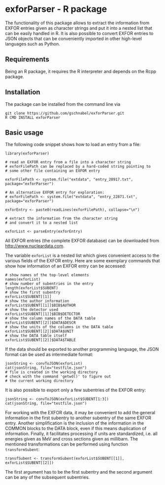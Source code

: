 # exforParser - R package

The functionality of this package allows to extract 
the information from EXFOR entries given as character
strings and put it into a nested list that can be 
easily handled in R. It is also possible to convert
EXFOR entries to JSON objects that can be conveniently
imported in other high-level languages such as Python.

## Requirements

Being an R package, it requires the R interpreter and
depends on the Rcpp package.

## Installation

The package can be installed from the command line via
```
git clone https://github.com/gschnabel/exforParser.git
R CMD INSTALL exforParser
```

## Basic usage

The following code snippet shows how to load an
entry from a file: 
```
library(exforParser)

# read an EXFOR entry from a file into a character string
# exforFilePath can be replaced by a hard-coded string pointing to
# some other file containing an EXFOR entry

exforFilePath <- system.file("extdata", "entry_20917.txt", package="exforParser")

# An alternative EXFOR entry for exploration: 
# exforFilePath <- system.file("extdata", "entry_22871.txt", package="exforParser")

exforEntry <- paste0(readLines(exforFilePath), collapse="\n")

# extract the information from the character string
# and convert it to a nested list 

exforList <- parseEntry(exforEntry)
```
All EXFOR entries (the complete EXFOR database) can be downloaded from
<http://www.nucleardata.com>.

The variable `exforList` is a nested list which gives convenient
access to the various fields of the EXFOR entry.
Here are some exemplary commands that show how information
of an EXFOR entry can be accessed:

```
# show names of the top-level elements
names(exforList)
# show number of subentries in the entry
length(exforList$SUBENT)
# show the first subentry
exforList$SUBENT[[1]]
# show the author information
exforList$SUBENT[[1]]$BIB$AUTHOR
# show the detector used
exforList$SUBENT[[1]]$BIB$DETECTOR
# show the column names of the DATA table
exforList$SUBENT[[2]]$DATA$DESCR
# show the units of the columns in the DATA table
exforList$SUBENT[[2]]$DATA$UNIT
# show the DATA table itself
exforList$SUBENT[[2]]$DATA$TABLE
```

If the data should be exported to another programming 
language, the JSON format can be used as intermediate
format:

```
jsonString <- convToJSON(exforList)
cat(jsonString, file="testfile.json")
# file is created in the working directory
# check with the command 'getwd()' to figure out
# the current working directory
```

It is also possible to export only a few subentries
of the EXFOR entry:
```
jsonString <- convToJSON(exforList$SUBENT[1:3])
cat(jsonString, file="testfile.json")
```

For working with the EXFOR data, it may be convenient to 
add the general information in the first subentry
to another subentry of the same EXFOR entry.
Another simplification is the inclusion of the information
in the COMMON blocks to the DATA block, even if this 
means duplication of information.
Finally, it facilitates processing if units are standardized,
i.e. all energies given as MeV and cross sections given as 
millibarn.
The mentioned transformations can be performed using 
function `transformSubent`:

```
transfSubent <- transformSubent(exforList$SUBENT[[1]], exforList$SUBENT[[2]])
```
The first argument has to be the first subentry and the second argument
can be any of the subsequent subentries.

